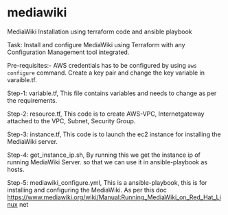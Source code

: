 # mediawiki
MediaWiki Installation using terraform code and ansible playbook

Task:
  Install and configure MediaWiki using Terraform with any Configuration Management tool integrated.

Pre-requisites:-
  AWS credentials has to be configured by using `aws configure` command.
  Create a key pair and change the key variable in varaible.tf.
  
Step-1:
  variable.tf, This file contains variables and needs to change as per the requirements.
  
Step-2:
  resource.tf, This code is to create AWS-VPC, Internetgateway attached to the VPC, Subnet, Security Group.
  
Step-3:
  instance.tf, This code is to launch the ec2 instance for installing the MediaWiki server.
  
Step-4:
  get_instance_ip.sh, By running this we get the instance ip of running MediaWiki Server. so that we can use it in ansible-playbook as hosts.
  
Step-5:
  mediawiki_configure.yml, This is a ansible-playbook, this is for installing and configuring the MediaWiki. As per this doc https://www.mediawiki.org/wiki/Manual:Running_MediaWiki_on_Red_Hat_Linux
net
